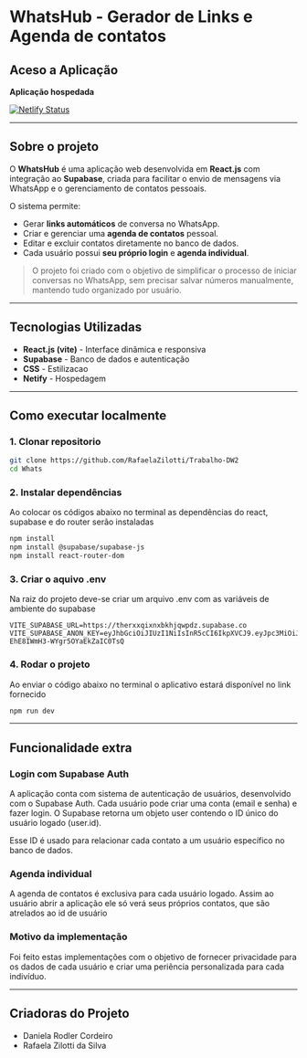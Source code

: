 # WhatsHub - Gerador de Links e Agenda de contatos

## Aceso a Aplicação

**Aplicação hospedada**

[![Netlify Status](https://api.netlify.com/api/v1/badges/fface676-36eb-4aa6-a92e-9ce26617b222/deploy-status)](https://app.netlify.com/projects/eclectic-zabaione-294488/deploys)

---

## Sobre o projeto

O **WhatsHub** é uma aplicação web desenvolvida em **React.js** com integração ao **Supabase**, criada para facilitar o envio de mensagens via WhatsApp e o gerenciamento de contatos pessoais.

O sistema permite:
- Gerar **links automáticos** de conversa no WhatsApp.  
- Criar e gerenciar uma **agenda de contatos** pessoal.  
- Editar e excluir contatos diretamente no banco de dados.  
- Cada usuário possui **seu próprio login** e **agenda individual**.  

> O projeto foi criado com o objetivo de simplificar o processo de iniciar conversas no WhatsApp, sem precisar salvar números manualmente, mantendo tudo organizado por usuário.

---

## Tecnologias Utilizadas

- **React.js (vite)** - Interface dinâmica e responsiva
- **Supabase** - Banco de dados e autenticação
- **CSS** - Estilizacao
- **Netify** - Hospedagem

---

## Como executar localmente

### 1. Clonar repositorio

```bash
git clone https://github.com/RafaelaZilotti/Trabalho-DW2
cd Whats
```

### 2. Instalar dependências

Ao colocar os códigos abaixo no terminal as dependências do react, supabase e do router serão instaladas

```bash
npm install
npm install @supabase/supabase-js
npm install react-router-dom
```

### 3. Criar o aquivo .env

Na raiz do projeto deve-se criar um arquivo .env com as variáveis de ambiente do supabase

``` .env
VITE_SUPABASE_URL=https://therxxqixnxbkhjqwpdz.supabase.co
VITE_SUPABASE_ANON_KEY=eyJhbGciOiJIUzI1NiIsInR5cCI6IkpXVCJ9.eyJpc3MiOiJzdXBhYmFzZSIsInJlZiI6InRoZXJ4eHFpeG54YmtoanF3cGR6Iiwicm9sZSI6ImFub24iLCJpYXQiOjE3NTgzMDExMDIsImV4cCI6MjA3Mzg3NzEwMn0.ek9K0WOPR5sSo6-EhE8IWmH3-WYgr5OYaEkZaIC0TsQ
```

### 4. Rodar o projeto

Ao enviar o código abaixo no terminal o aplicativo estará disponível no link fornecido

```bash
npm run dev
```

---

## Funcionalidade extra

### Login com Supabase Auth

A aplicação conta com sistema de autenticação de usuários, desenvolvido com o Supabase Auth.
Cada usuário pode criar uma conta (email e senha) e fazer login.
O Supabase retorna um objeto user contendo o ID único do usuário logado (user.id).

Esse ID é usado para relacionar cada contato a um usuário específico no banco de dados.

### Agenda individual

A agenda de contatos é exclusiva para cada usuário logado.
Assim ao usuário abrir a aplicação ele só verá seus próprios contatos, que são atrelados ao id de usuário

### Motivo da implementação

Foi feito estas implementações com o objetivo de fornecer privacidade para os dados de cada usuário e criar uma periência personalizada para cada indivíduo.

---

## Criadoras do Projeto

- Daniela Rodler Cordeiro
- Rafaela Zilotti da Silva